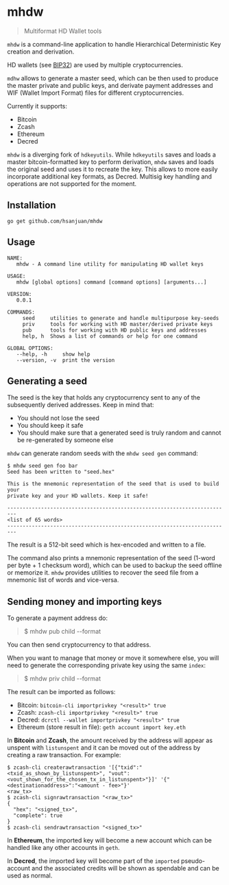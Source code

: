 # mhdw

> Multiformat HD Wallet tools

`mhdw` is a command-line application to handle Hierarchical Deterministic Key creation and derivation.

HD wallets (see [BIP32](https://github.com/bitcoin/bips/blob/master/bip-0032.mediawiki)) are used by multiple cryptocurrencies.

`mdhw` allows to generate a master seed, which can be then used to produce the master private and public keys, and derivate payment addresses and WIF (Wallet Import Format) files for different cryptocurrencies.

Currently it supports:

* Bitcoin
* Zcash
* Ethereum
* Decred

`mhdw` is a diverging fork of `hdkeyutils`. While `hdkeyutils` saves and loads a master bitcoin-formatted key to perform derivation, `mhdw` saves and loads the original seed and uses it to recreate the key. This allows to more easily incorporate additional key formats, as Decred. Multisig key handling and operations are not supported for the moment.


## Installation

```
go get github.com/hsanjuan/mhdw
```

## Usage

```
NAME:
   mhdw - A command line utility for manipulating HD wallet keys

USAGE:
   mhdw [global options] command [command options] [arguments...]

VERSION:
   0.0.1

COMMANDS:
     seed     utilities to generate and handle multipurpose key-seeds
     priv     tools for working with HD master/derived private keys
     pub      tools for working with HD public keys and addresses
     help, h  Shows a list of commands or help for one command

GLOBAL OPTIONS:
   --help, -h     show help
   --version, -v  print the version
```


## Generating a seed

The seed is the key that holds any cryptocurrency sent to any of the subsequently derived addresses. Keep in mind that:

* You should not lose the seed
* You should keep it safe
* You should make sure that a generated seed is truly random and cannot be re-generated by someone else

`mhdw` can generate random seeds with the `mhdw seed gen` command:

```
$ mhdw seed gen foo bar
Seed has been written to "seed.hex"

This is the mnemonic representation of the seed that is used to build your
private key and your HD wallets. Keep it safe!

-------------------------------------------------------------------------
<list of 65 words>
-------------------------------------------------------------------------
```

The result is a 512-bit seed which is hex-encoded and written to a file.

The command also prints a mnemonic representation of the seed (1-word per byte + 1 checksum word), which can be used to backup the seed offline or memorize it. `mhdw` provides utilities to recover the seed file from a mnemonic list of words and vice-versa.


## Sending money and importing keys

To generate a payment address do:

> $ mhdw pub child --format <f> <index>

You can then send cryptocurrency to that address.

When you want to manage that money or move it somewhere else, you will need to generate the corresponding private key using the same `index`:

> $ mhdw priv child --format <f> <index>

The result can be imported as follows:

* Bitcoin: `bitcoin-cli importprivkey "<result>" true`
* Zcash: `zcash-cli importprivkey "<result>" true`
* Decred: `dcrctl --wallet importprivkey "<result>" true`
* Ethereum (store result in file): `geth account import key.eth`

In **Bitcoin** and **Zcash**, the amount received by the address will appear as unspent with `listunspent` and it can be moved out of the address by creating a raw transaction. For example:

```
$ zcash-cli createrawtransaction '[{"txid":"<txid_as_shown_by_listunspent>", "vout":<vout_shown_for_the_chosen_tx_in_listunspent>"}]' '{"<destinationaddress>":"<amount - fee>"}'
<raw_tx>
$ zcash-cli signrawtransaction "<raw_tx>"
{
  "hex": "<signed_tx>",
  "complete": true
}
$ zcash-cli sendrawtransaction "<signed_tx>"
```

In **Ethereum**, the imported key will become a new account which can be handled like any other accounts in `geth`.

In **Decred**, the imported key will become part of the `imported` pseudo-account and the associated credits will be shown as spendable and can be used as normal.
